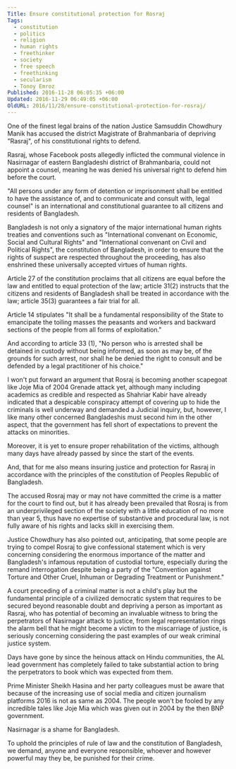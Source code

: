 ```yaml
---
Title: Ensure constitutional protection for Rosraj
Tags:
  - constitution
  - politics
  - religion
  - human rights
  - freethinker
  - society
  - free speech
  - freethinking
  - secularism
  - Tonoy Emroz
Published: 2016-11-28 06:05:35 +06:00
Updated: 2016-11-29 06:49:05 +06:00
OldURL: 2016/11/28/ensure-constitutional-protection-for-rosraj/
---
```


One of the finest legal brains of the nation Justice Samsuddin Chowdhury Manik has accused the district Magistrate of Brahmanbaria of depriving "Rasraj", of his constitutional rights to defend.

Rasraj, whose Facebook posts allegedly inflicted the communal violence in Nasirnagar of eastern Bangladeshi district of Brahmanbaria, could not appoint a counsel, meaning he was denied his universal right to defend him before the court.

"All persons under any form of detention or imprisonment shall be entitled to have the assistance of, and to communicate and consult with, legal counsel" is an international and constitutional guarantee to all citizens and residents of Bangladesh.

Bangladesh is not only a signatory of the major international human rights treaties and conventions such as "International convenant on Economic, Social and Cultural Rights" and "International convenant on Civil and Political Rights", the constitution of Bangladesh, in order to ensure that the rights of suspect are respected throughout the proceeding, has also enshrined these universally accepted virtues of human rights.

Article 27 of the constitution proclaims that all citizens are equal before the law and entitled to equal protection of the law; article 31(2) instructs that the citizens and residents of Bangladesh shall be treated in accordance with the law; article 35(3) guarantees a fair trial for all.

Article 14 stipulates "It shall be a fundamental responsibility of the State to emancipate the toiling masses the peasants and workers and backward sections of the people from all forms of exploitation."

And according to article 33 (1), "No person who is arrested shall be detained in custody without being informed, as soon as may be, of the grounds for such arrest, nor shall he be denied the right to consult and be defended by a legal practitioner of his choice."

I won't put forward an argument that Rosraj is becoming another scapegoat like Joje Mia of 2004 Grenade attack yet, although many including academics as credible and respected as Shahriar Kabir have already indicated that a despicable conspiracy attempt of covering up to hide the criminals is well underway and demanded a Judicial inquiry, but, however, I like many other concerned Bangladeshis must second him in the other aspect, that the government has fell short of expectations to prevent the attacks on minorities.

Moreover, it is yet to ensure proper rehabilitation of the victims, although many days have already passed by since the start of the events.

And, that for me also means insuring justice and protection for Rasraj in accordance with the principles of the constitution of Peoples Republic of Bangladesh.

The accused Rosraj may or may not have committed the crime is a matter for the court to find out, but it has already been prevailed that Rosraj is from an underprivileged section of the society with a little education of no more than year 5, thus have no expertise of substantive and procedural law, is not fully aware of his rights and lacks skill in exercising them.

Justice Chowdhury has also pointed out, anticipating, that some people are trying to compel Rosraj to give confessional statement which is very concerning considering the enormous importance of the matter and Bangladesh's infamous reputation of custodial torture, especially during the remand interrogation despite being a party of the "Convention against Torture and Other Cruel, Inhuman or Degrading Treatment or Punishment."

A court preceding of a criminal matter is not a child's play but the fundamental principle of a civilized democratic system that requires to be secured beyond reasonable doubt and depriving a person as important as Rasraj, who has potential of becoming an invaluable witness to bring the perpetrators of Nasirnagar attack to justice, from legal representation rings the alarm bell that he might become a victim to the miscarriage of justice, is seriously concerning considering the past examples of our weak criminal justice system.

Days have gone by since the heinous attack on Hindu communities, the AL lead government has completely failed to take substantial action to bring the perpetrators to book which was expected from them.

Prime Minister Sheikh Hasina and her party colleagues must be aware that because of the increasing use of social media and citizen journalism platforms 2016 is not as same as 2004. The people won't be fooled by any incredible tales like Joje Mia which was given out in 2004 by the then BNP government.

Nasirnagar is a shame for Bangladesh.

To uphold the principles of rule of law and the constitution of Bangladesh, we demand, anyone and everyone responsible, whoever and however powerful may they be, be punished for their crime.
